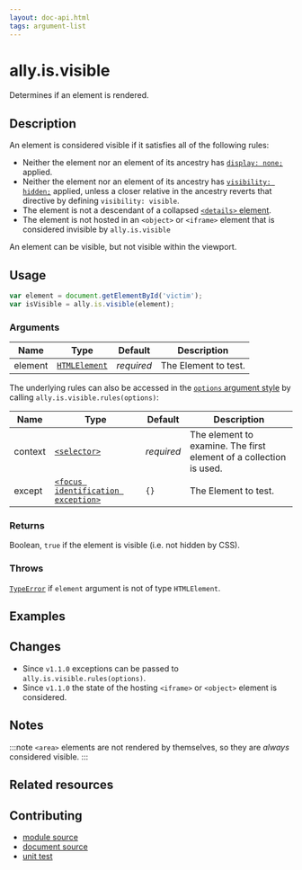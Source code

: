 ```yaml
---
layout: doc-api.html
tags: argument-list
---
```


# ally.is.visible

Determines if an element is rendered.


## Description

An element is considered visible if it satisfies all of the following rules:

* Neither the element nor an element of its ancestry has [`display: none;`](https://developer.mozilla.org/en/docs/Web/CSS/display) applied.
* Neither the element nor an element of its ancestry has [`visibility: hidden;`](https://developer.mozilla.org/en/docs/Web/CSS/visibility) applied, unless a closer relative in the ancestry reverts that directive by defining `visibility: visible`.
* The element is not a descendant of a collapsed [`<details>` element](https://developer.mozilla.org/en-US/docs/Web/HTML/Element/details).
* The element is not hosted in an `<object>` or `<iframe>` element that is considered invisible by `ally.is.visible`

An element can be visible, but not visible within the viewport.


## Usage

```js
var element = document.getElementById('victim');
var isVisible = ally.is.visible(element);
```

### Arguments

| Name | Type | Default | Description |
| ---- | ---- | ------- | ----------- |
| element | [`HTMLElement`](https://developer.mozilla.org/en/docs/Web/API/HTMLElement) | *required* | The Element to test. |

The underlying rules can also be accessed in the [`options` argument style](../concepts.md#Single-options-argument) by calling `ally.is.visible.rules(options)`:

| Name | Type | Default | Description |
| ---- | ---- | ------- | ----------- |
| context | [`<selector>`](../concepts.md#Selector) | *required* | The element to examine. The first element of a collection is used. |
| except | [`<focus identification exception>`](../concepts.md#Focus-identification-exceptions) | `{}` | The Element to test. |

### Returns

Boolean, `true` if the element is visible (i.e. not hidden by CSS).

### Throws

[`TypeError`](https://developer.mozilla.org/en-US/docs/Web/JavaScript/Reference/Global_Objects/TypeError) if `element` argument is not of type `HTMLElement`.


## Examples


## Changes

* Since `v1.1.0` exceptions can be passed to `ally.is.visible.rules(options)`.
* Since `v1.1.0` the state of the hosting `<iframe>` or `<object>` element is considered.


## Notes

:::note
`<area>` elements are not rendered by themselves, so they are *always* considered visible.
:::


## Related resources


## Contributing

* [module source](https://github.com/medialize/ally.js/blob/master/src/is/visible.js)
* [document source](https://github.com/medialize/ally.js/blob/master/docs/api/is/visible.md)
* [unit test](https://github.com/medialize/ally.js/blob/master/test/unit/is.visible.test.js)
